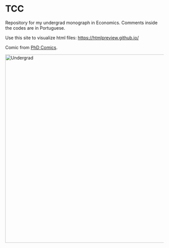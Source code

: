 # TCC
Repository for my undergrad monograph in Economics. Comments inside the codes are in Portuguese.

Use this site to visualize html files: https://htmlpreview.github.io/

Comic from [PhD Comics](http://phdcomics.com/comics/archive.php?comicid=701).

<p align = "left">
    <img src="http://www.phdcomics.com/comics/archive/phd041206s.gif" alt="Undergrad" width="600" align = "left">



